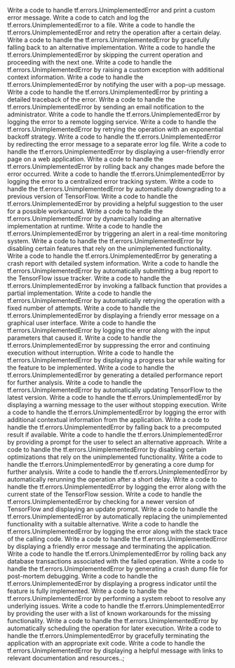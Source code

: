 Write a code to handle tf.errors.UnimplementedError and print a custom error message.
Write a code to catch and log the tf.errors.UnimplementedError to a file.
Write a code to handle the tf.errors.UnimplementedError and retry the operation after a certain delay.
Write a code to handle the tf.errors.UnimplementedError by gracefully falling back to an alternative implementation.
Write a code to handle the tf.errors.UnimplementedError by skipping the current operation and proceeding with the next one.
Write a code to handle the tf.errors.UnimplementedError by raising a custom exception with additional context information.
Write a code to handle the tf.errors.UnimplementedError by notifying the user with a pop-up message.
Write a code to handle the tf.errors.UnimplementedError by printing a detailed traceback of the error.
Write a code to handle the tf.errors.UnimplementedError by sending an email notification to the administrator.
Write a code to handle the tf.errors.UnimplementedError by logging the error to a remote logging service.
Write a code to handle the tf.errors.UnimplementedError by retrying the operation with an exponential backoff strategy.
Write a code to handle the tf.errors.UnimplementedError by redirecting the error message to a separate error log file.
Write a code to handle the tf.errors.UnimplementedError by displaying a user-friendly error page on a web application.
Write a code to handle the tf.errors.UnimplementedError by rolling back any changes made before the error occurred.
Write a code to handle the tf.errors.UnimplementedError by logging the error to a centralized error tracking system.
Write a code to handle the tf.errors.UnimplementedError by automatically downgrading to a previous version of TensorFlow.
Write a code to handle the tf.errors.UnimplementedError by providing a helpful suggestion to the user for a possible workaround.
Write a code to handle the tf.errors.UnimplementedError by dynamically loading an alternative implementation at runtime.
Write a code to handle the tf.errors.UnimplementedError by triggering an alert in a real-time monitoring system.
Write a code to handle the tf.errors.UnimplementedError by disabling certain features that rely on the unimplemented functionality.
Write a code to handle the tf.errors.UnimplementedError by generating a crash report with detailed system information.
Write a code to handle the tf.errors.UnimplementedError by automatically submitting a bug report to the TensorFlow issue tracker.
Write a code to handle the tf.errors.UnimplementedError by invoking a fallback function that provides a partial implementation.
Write a code to handle the tf.errors.UnimplementedError by automatically retrying the operation with a fixed number of attempts.
Write a code to handle the tf.errors.UnimplementedError by displaying a friendly error message on a graphical user interface.
Write a code to handle the tf.errors.UnimplementedError by logging the error along with the input parameters that caused it.
Write a code to handle the tf.errors.UnimplementedError by suppressing the error and continuing execution without interruption.
Write a code to handle the tf.errors.UnimplementedError by displaying a progress bar while waiting for the feature to be implemented.
Write a code to handle the tf.errors.UnimplementedError by generating a detailed performance report for further analysis.
Write a code to handle the tf.errors.UnimplementedError by automatically updating TensorFlow to the latest version.
Write a code to handle the tf.errors.UnimplementedError by displaying a warning message to the user without stopping execution.
Write a code to handle the tf.errors.UnimplementedError by logging the error with additional contextual information from the application.
Write a code to handle the tf.errors.UnimplementedError by falling back to a precomputed result if available.
Write a code to handle the tf.errors.UnimplementedError by providing a prompt for the user to select an alternative approach.
Write a code to handle the tf.errors.UnimplementedError by disabling certain optimizations that rely on the unimplemented functionality.
Write a code to handle the tf.errors.UnimplementedError by generating a core dump for further analysis.
Write a code to handle the tf.errors.UnimplementedError by automatically rerunning the operation after a short delay.
Write a code to handle the tf.errors.UnimplementedError by logging the error along with the current state of the TensorFlow session.
Write a code to handle the tf.errors.UnimplementedError by checking for a newer version of TensorFlow and displaying an update prompt.
Write a code to handle the tf.errors.UnimplementedError by automatically replacing the unimplemented functionality with a suitable alternative.
Write a code to handle the tf.errors.UnimplementedError by logging the error along with the stack trace of the calling code.
Write a code to handle the tf.errors.UnimplementedError by displaying a friendly error message and terminating the application.
Write a code to handle the tf.errors.UnimplementedError by rolling back any database transactions associated with the failed operation.
Write a code to handle the tf.errors.UnimplementedError by generating a crash dump file for post-mortem debugging.
Write a code to handle the tf.errors.UnimplementedError by displaying a progress indicator until the feature is fully implemented.
Write a code to handle the tf.errors.UnimplementedError by performing a system reboot to resolve any underlying issues.
Write a code to handle the tf.errors.UnimplementedError by providing the user with a list of known workarounds for the missing functionality.
Write a code to handle the tf.errors.UnimplementedError by automatically scheduling the operation for later execution.
Write a code to handle the tf.errors.UnimplementedError by gracefully terminating the application with an appropriate exit code.
Write a code to handle the tf.errors.UnimplementedError by displaying a helpful message with links to relevant documentation and resources..;